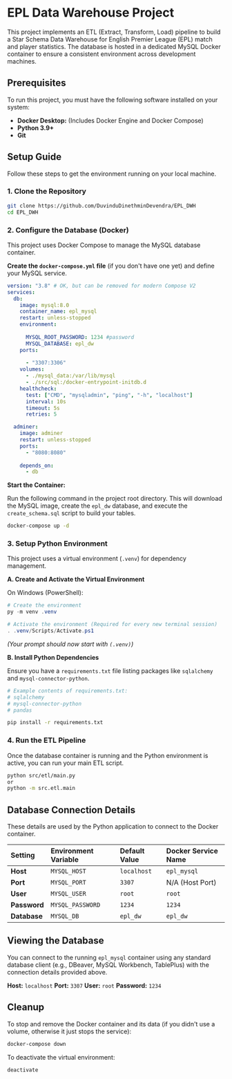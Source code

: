 
# EPL Data Warehouse Project

This project implements an ETL (Extract, Transform, Load) pipeline to build a Star Schema Data Warehouse for English Premier League (EPL) match and player statistics. The database is hosted in a dedicated MySQL Docker container to ensure a consistent environment across development machines.

## Prerequisites

To run this project, you must have the following software installed on your system:

  * **Docker Desktop:** (Includes Docker Engine and Docker Compose)
  * **Python 3.9+**
  * **Git**

## Setup Guide

Follow these steps to get the environment running on your local machine.

### 1\. Clone the Repository

```bash
git clone https://github.com/DuvinduDinethminDevendra/EPL_DWH
cd EPL_DWH
```

### 2\. Configure the Database (Docker)

This project uses Docker Compose to manage the MySQL database container.

**Create the `docker-compose.yml` file** (if you don't have one yet) and define your MySQL service.


```yaml
version: "3.8" # OK, but can be removed for modern Compose V2
services:
  db:
    image: mysql:8.0
    container_name: epl_mysql
    restart: unless-stopped
    environment:
     
      MYSQL_ROOT_PASSWORD: 1234 #password
      MYSQL_DATABASE: epl_dw
    ports:
      
      - "3307:3306" 
    volumes:
      - ./mysql_data:/var/lib/mysql
      - ./src/sql:/docker-entrypoint-initdb.d
    healthcheck:
      test: ["CMD", "mysqladmin", "ping", "-h", "localhost"]
      interval: 10s
      timeout: 5s
      retries: 5

  adminer:
    image: adminer
    restart: unless-stopped
    ports:
      - "8080:8080"
    
    depends_on:
      - db
```

**Start the Container:**

Run the following command in the project root directory. This will download the MySQL image, create the `epl_dw` database, and execute the `create_schema.sql` script to build your tables.

```bash
docker-compose up -d
```

### 3\. Setup Python Environment

This project uses a virtual environment (`.venv`) for dependency management.

**A. Create and Activate the Virtual Environment**

On Windows (PowerShell):

```powershell
# Create the environment
py -m venv .venv

# Activate the environment (Required for every new terminal session)
. .venv/Scripts/Activate.ps1
```

*(Your prompt should now start with `(.venv)`)*

**B. Install Python Dependencies**

Ensure you have a `requirements.txt` file listing packages like `sqlalchemy` and `mysql-connector-python`.

```bash
# Example contents of requirements.txt:
# sqlalchemy
# mysql-connector-python
# pandas

pip install -r requirements.txt
```

### 4\. Run the ETL Pipeline

Once the database container is running and the Python environment is active, you can run your main ETL script.

```bash
python src/etl/main.py 
or
python -m src.etl.main
 ```

## Database Connection Details

These details are used by the Python application to connect to the Docker container.

| Setting | Environment Variable | Default Value | Docker Service Name |
| :--- | :--- | :--- | :--- |
| **Host** | `MYSQL_HOST` | `localhost` | `epl_mysql` |
| **Port** | `MYSQL_PORT` | `3307` | N/A (Host Port) |
| **User** | `MYSQL_USER` | `root` | `root` |
| **Password** | `MYSQL_PASSWORD` | `1234` | `1234` |
| **Database** | `MYSQL_DB` | `epl_dw` | `epl_dw` |

## Viewing the Database

You can connect to the running `epl_mysql` container using any standard database client (e.g., DBeaver, MySQL Workbench, TablePlus) with the connection details provided above.

**Host:** `localhost`
**Port:** `3307`
**User:** `root`
**Password:** `1234`

## Cleanup

To stop and remove the Docker container and its data (if you didn't use a volume, otherwise it just stops the service):

```bash
docker-compose down
```

To deactivate the virtual environment:

```bash
deactivate
```